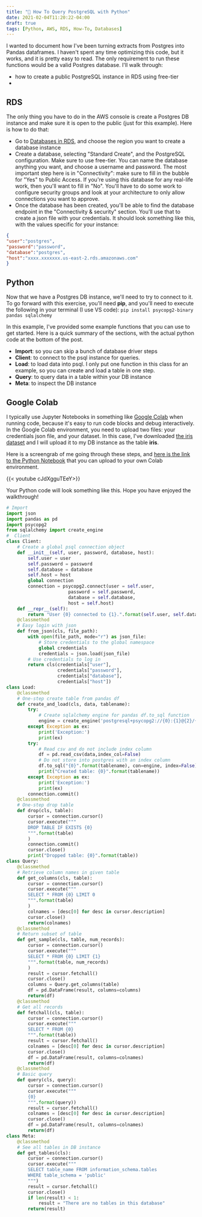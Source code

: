 ```yaml
---
title: "🐍 How To Query PostgreSQL with Python"
date: 2021-02-04T11:20:22-04:00
draft: true
tags: [Python, AWS, RDS, How-To, Databases]
---
```


I wanted to document how I've been turning extracts from Postgres into Pandas dataframes. I haven't spent any time optimizing this code, but it works, and it is pretty easy to read. The only requirement to run these functions would be a valid Postgres database. I'll walk through:
* how to create a public PostgreSQL instance in RDS using free-tier
* 

## RDS
The only thing you have to do in the AWS console is create a Postgres DB instance and make sure it is open to the public (just for this example). Here is how to do that:

* Go to [Databases in RDS](https://us-east-2.console.aws.amazon.com/rds/home?region=us-east-2#databases:), and choose the region you want to create a database instance
* Create a database, selecting "Standard Create", and the PostgreSQL configuration. Make sure to use free-tier. You can name the database anything you want, and choose a username and password. The most important step here is in "Connectivity": make sure to fill in the bubble for "Yes" to Public Access. If you're using this database for any real-life work, then you'll want to fill in "No". You'll have to do some work to configure security groups and look at your architecture to only allow connections you want to approve.
* Once the database has been created, you'll be able to find the database endpoint in the "Connectivity & security" section. You'll use that to create a json file with your credentials. It should look something like this, with the values specific for your instance:
```json
{
"user":"postgres",
"password":"password",
"database":"postgres",
"host":"xxxx.xxxxxxx.us-east-2.rds.amazonaws.com"
}
```

## Python
Now that we have a Postgres DB instance, we'll need to try to connect to it. To go forward with this exercise, you'll need **pip**, and you'll need to execute the following in your terminal (I use VS code): `pip install psycopg2-binary pandas sqlalchemy`

In this example, I've provided some example functions that you can use to get started. Here is a quick summary of the sections, with the actual python code at the bottom of the post.

* **Import**: so you can skip a bunch of database driver steps
* **Client**: to connect to the psql instance for queries.
* **Load**: to load data into psql. I only put one function in this class for an example, so you can create and load a table in one step.
* **Query**: to query data in a table within your DB instance
* **Meta**: to inspect the DB instance


## Google Colab

I typically use Jupyter Notebooks in something like [Google Colab](https://colab.research.google.com/) when running code, because it's easy to run code blocks and debug interactively. In the Google Colab environment, you need to upload two files: your credentials json file, and your dataset. In this case, I've downloaded [the iris dataset](https://gist.githubusercontent.com/curran/a08a1080b88344b0c8a7/raw/0e7a9b0a5d22642a06d3d5b9bcbad9890c8ee534/iris.csv) and I will upload it to my DB instance as the table **iris**.

Here is a screengrab of me going through these steps, and [here is the link to the Python Notebook](https://colab.research.google.com/drive/1HmU9yFTJ30LzLf9ql8ahCcIuSb8RDh89?usp=sharing) that you can upload to your own Colab environment.

{{< youtube cJdXgguTEeY>}}


Your Python code will look something like this. Hope you have enjoyed the walkthrough!

```python
# Import 
import json
import pandas as pd
import psycopg2
from sqlalchemy import create_engine
#  Client
class Client:
    # Create a global psql connection object
    def __init__(self, user, password, database, host):
        self.user = user
        self.password = password
        self.database = database
        self.host = host
        global connection
        connection = psycopg2.connect(user = self.user,
                       password = self.password,
                       database = self.database,
                       host = self.host)
    def __repr__(self):
        return "User {0} connected to {1}.".format(self.user, self.database)
    @classmethod
    # Easy login with json
    def from_json(cls, file_path):
        with open(file_path, mode="r") as json_file:
            # Store credentials to the global namespace
            global credentials
            credentials = json.load(json_file)
        # Use credentials to log in
        return cls(credentials["user"],
                   credentials["password"],
                   credentials["database"],
                   credentials["host"])
class Load:
    @classmethod
    # One-step create table from pandas df
    def create_and_load(cls, data, tablename): 
        try:
            # Create sqlalchemy engine for pandas df.to_sql function
            engine = create_engine('postgresql+psycopg2://{0}:{1}@{2}/{3}'.format(credentials["user"], credentials["password"], credentials["host"], credentials["database"]))
        except Exception as ex:
            print('Exception:')
            print(ex)
        try:
            # Read csv and do not include index column
            df = pd.read_csv(data,index_col=False)
            # Do not store into postgres with an index column
            df.to_sql("{0}".format(tablename), con=engine, index=False)
            print("Created table: {0}".format(tablename))
        except Exception as ex:
            print('Exception:')
            print(ex)
        connection.commit()
    @classmethod
    # One-step drop table
    def drop(cls, table):
        cursor = connection.cursor()
        cursor.execute("""
        DROP TABLE IF EXISTS {0}  
        """.format(table)
        )
        connection.commit()
        cursor.close()
        print("Dropped table: {0}".format(table))
class Query:
    @classmethod
    # Retrieve column names in given table
    def get_columns(cls, table):
        cursor = connection.cursor()
        cursor.execute("""
        SELECT * FROM {0} LIMIT 0    
        """.format(table)
        )
        colnames = [desc[0] for desc in cursor.description]
        cursor.close()
        return(colnames)
    @classmethod
    # Return subset of table
    def get_sample(cls, table, num_records):
        cursor = connection.cursor()
        cursor.execute("""
        SELECT * FROM {0} LIMIT {1}    
        """.format(table, num_records)
        )
        result = cursor.fetchall()
        cursor.close()
        columns = Query.get_columns(table)
        df = pd.DataFrame(result, columns=columns)
        return(df)
    @classmethod
    # Get all records
    def fetchall(cls, table):
        cursor = connection.cursor()
        cursor.execute("""
        SELECT * FROM {0}
        """.format(table))     
        result = cursor.fetchall()
        colnames = [desc[0] for desc in cursor.description]
        cursor.close()
        df = pd.DataFrame(result, columns=colnames)
        return(df)
    @classmethod
    # Basic query
    def query(cls, query):
        cursor = connection.cursor()
        cursor.execute("""
        {0}
        """.format(query))     
        result = cursor.fetchall()
        colnames = [desc[0] for desc in cursor.description]
        cursor.close()
        df = pd.DataFrame(result, columns=colnames)
        return(df)
class Meta:
    @classmethod
    # See all tables in DB instance
    def get_tables(cls):
        cursor = connection.cursor()
        cursor.execute("""
        SELECT table_name FROM information_schema.tables
        WHERE table_schema = 'public'
        """)
        result = cursor.fetchall()
        cursor.close()
        if len(result) < 1:
            result = "There are no tables in this database"
        return(result)
```